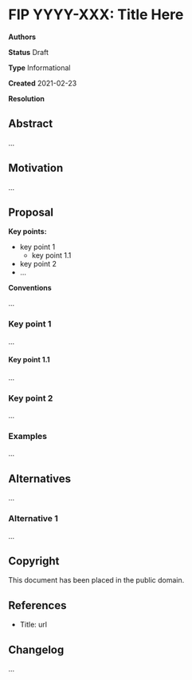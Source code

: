 # FIP YYYY-XXX: Title Here

<!--
Authors Full Name 1 <full.name1 at organization.com>, Full Name2 <full.name2 at organization.com>
-->
**Authors**

<!--
Status [Draft | Accepted | Final | Deferred | Rejected | Withdrawn | Superseded | Active]
-->
**Status** Draft

<!--
Type: [Standards Track | Informational | Process]
-->
**Type** Informational

**Created** 2021-02-23

<!--
resolution: url to discussion (required for Accepted | Rejected | Withdrawn)
-->
**Resolution**


## Abstract

<!--
The Abstraction section ...
-->

...

## Motivation


<!--
The Motivation section ...
-->

...

## Proposal

<!--
The Proposal section ...
-->

**Key points:**

* key point 1
  * key point 1.1
* key point 2
* ...

**Conventions**

...

### Key point 1

...

#### Key point 1.1

...

### Key point 2

...

### Examples

...

## Alternatives

<!--
The Alternatives section ...
-->
...

### Alternative 1

...

## Copyright

This document has been placed in the public domain.

## References

<!--
In the references section ...
-->

* Title: url

## Changelog

<!--
In the Changelog ...
-->

...
